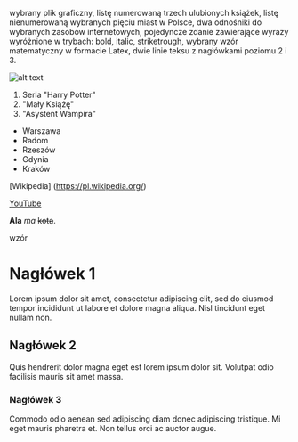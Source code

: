 wybrany plik graficzny,
listę numerowaną trzech ulubionych książek,
listę nienumerowaną wybranych pięciu miast w Polsce,
dwa odnośniki do wybranych zasobów internetowych,
pojedyncze zdanie zawierające wyrazy wyróżnione w trybach: bold, italic, striketrough,
wybrany wzór matematyczny w formacie Latex,
dwie linie teksu z nagłówkami poziomu 2 i 3.


![alt text]( https://static.wikia.nocookie.net/disney/images/b/b3/Zygzak_mcqueen_art.png/revision/latest?cb=20170125154546&path-prefix=pl "Obrazek 1")

1. Seria "Harry Potter"
2. "Mały Książę"
3. "Asystent Wampira"

+  Warszawa
+  Radom
+  Rzeszów
+  Gdynia
+  Kraków

[Wikipedia] (https://pl.wikipedia.org/)

[YouTube](https://www.youtube.com/)

**Ala** *ma* ~~kota~~.

wzór

# Nagłówek 1
Lorem ipsum dolor sit amet, consectetur adipiscing elit, sed do eiusmod tempor incididunt ut labore et dolore magna aliqua. Nisl tincidunt eget nullam non.
## Nagłówek 2
Quis hendrerit dolor magna eget est lorem ipsum dolor sit. Volutpat odio facilisis mauris sit amet massa. 
### Nagłówek 3
Commodo odio aenean sed adipiscing diam donec adipiscing tristique. Mi eget mauris pharetra et. Non tellus orci ac auctor augue. 
